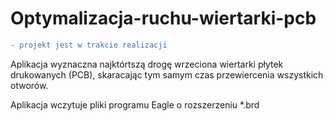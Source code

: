 # Optymalizacja-ruchu-wiertarki-pcb

```diff
- projekt jest w trakcie realizacji
```

Aplikacja wyznaczna najktórtszą drogę wrzeciona wiertarki płytek drukowanych (PCB), skaracając tym samym czas przewiercenia wszystkich otworów.

Aplikacja wczytuje pliki programu Eagle o rozszerzeniu *.brd 
